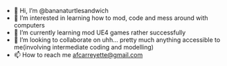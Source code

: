 - 👋 Hi, I’m @bananaturtlesandwich
- 👀 I’m interested in learning how to mod, code and mess around with computers
- 🌱 I’m currently learning mod UE4 games rather successfully
- 💞️ I’m looking to collaborate on uhh... pretty much anything accessible to me(involving intermediate coding and modelling)
- 📫 How to reach me afcarreyette@gmail.com

<!---
bananaturtlesandwich/bananaturtlesandwich is a ✨ special ✨ repository because its `README.md` (this file) appears on your GitHub profile.
You can click the Preview link to take a look at your changes.
--->
